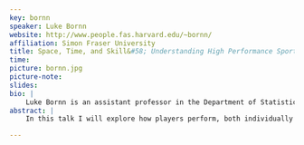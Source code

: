 ```yaml
---
key: bornn
speaker: Luke Bornn
website: http://www.people.fas.harvard.edu/~bornn/
affiliation: Simon Fraser University
title: Space, Time, and Skill&#58; Understanding High Performance Sport
time:
picture: bornn.jpg
picture-note: 
slides:
bio: |
    Luke Bornn is an assistant professor in the Department of Statistics and Actuarial Science, Simon Fraser University. His work focuses on space-time modeling and statistical computation, with applications to structural engineering, climate, and sports.
abstract: |
    In this talk I will explore how players perform, both individually and as a team, on a basketball court. By blending advanced spatio-temporal models with geography-inspired mapping tools, we are able to understand player skill far better than either individual tool allows. Using optical tracking data consisting of hundreds of millions of observations, I will demonstrate these ideas by characterizing defensive skill and decision making in NBA players.

---
```



